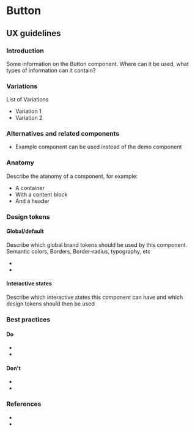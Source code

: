<!-- \*Status: **In development\*** -->

# Button

## UX guidelines

### Introduction

Some information on the Button component. Where can it be used, what types of information can it contain?

### Variations

List of Variations

- Variation 1
- Variation 2

### Alternatives and related components

- Example component can be used instead of the demo component

### Anatomy

Describe the atanomy of a component, for example:

- A container
- With a content block
- And a header

### Design tokens

#### Global/default

Describe which global brand tokens should be used by this component. Semantic colors, Borders, Border-radius, typography, etc

-

-

#### Interactive states

Describe which interactive states this component can have and which design tokens should then be used

### Best practices

#### Do

-
-

#### Don't

-
-

### References

-
-
